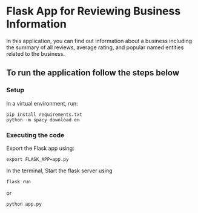 # Flask App for Reviewing Business Information

In this application, you can find out information about a business including the summary of all reviews, average rating, and popular named entities related to the business. 

## To run the application follow the steps below
### Setup
In a virtual environment, run:
```
pip install requirements.txt
python -m spacy download en
```

### Executing the code

 Export the Flask app using:
 ```
 export FLASK_APP=app.py
 ```
  In the terminal, Start the flask server using
 ``` 
 flask run 
 ```
 or
 ``` 
 python app.py 
 ```
